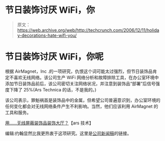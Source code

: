 # 节日装饰讨厌 WiFi，你

> 原文：<https://web.archive.org/web/http://techcrunch.com/2006/12/11/holiday-decorations-hate-wifi-you/>

# 节日装饰讨厌 WiFi，你呢

根据 AirMagnet，Inc .的一项研究，仇恨这个词可能太过强烈，但节日装饰品肯定不喜欢无线网络。该公司生产 WiFi 网络分析和故障排除工具，在办公室环境中添加节日装饰品前后，该公司密切关注网络状况，并注意到装饰品“部署”后信号强度下降了 25%(Ars Technica 的话，不是我的。)

该公司表示，罪魁祸首是装饰品中的金属，但希望公司普遍意识到，办公室环境的任何变化都会对无线网络条件产生不利影响。当然，他们应该利用 AirMagnet 的工具和服务。

[用……无线屏蔽装饰品装饰大厅？](https://web.archive.org/web/20201204181920/http://arstechnica.com/news.ars/post/20061210-8392.html)【ars 技术】

编辑:约翰显然比我更热衷于这项研究。这里是[公司新闻稿](https://web.archive.org/web/20201204181920/http://crunchgear.com/2006/12/07/holiday-decorations-futz-with-wi-fi/)的链接。